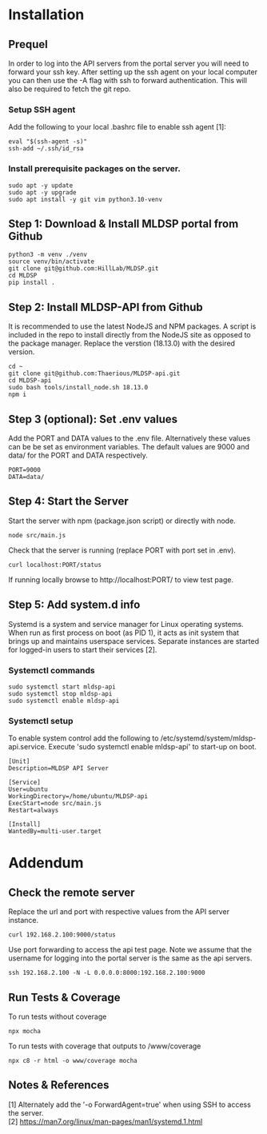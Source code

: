 # Installation

## Prequel
In order to log into the API servers from the portal server you will need to forward
your ssh key.  After setting up the ssh agent on your local computer you can then use
the -A flag with ssh to forward authentication.  This will also be required to fetch
the git repo.

### Setup SSH agent

Add the following to your local .bashrc file to enable ssh agent [1]:

    eval "$(ssh-agent -s)"
    ssh-add ~/.ssh/id_rsa

### Install prerequisite packages on the server.

    sudo apt -y update
    sudo apt -y upgrade
    sudo apt install -y git vim python3.10-venv

## Step 1: Download & Install MLDSP portal from Github
    python3 -m venv ./venv
    source venv/bin/activate
    git clone git@github.com:HillLab/MLDSP.git    
    cd MLDSP
    pip install .

## Step 2: Install MLDSP-API from Github
It is recommended to use the latest NodeJS and NPM packages.  A script is included in the
repo to install directly from the NodeJS site as opposed to the package manager.  Replace
the verstion (18.13.0) with the desired version.

    cd ~
    git clone git@github.com:Thaerious/MLDSP-api.git
    cd MLDSP-api
    sudo bash tools/install_node.sh 18.13.0
    npm i

## Step 3 (optional): Set .env values
Add the PORT and DATA values to the .env file.  Alternatively these values can be be set
as environment variables.  The default values are 9000 and data/ for the PORT and DATA respectively.

    PORT=9000
    DATA=data/

## Step 4: Start the Server
Start the server with npm (package.json script) or directly with node.

    node src/main.js

Check that the server is running (replace PORT with port set in .env).

    curl localhost:PORT/status

If running locally browse to http://localhost:PORT/ to view test page.

## Step 5: Add system.d info
Systemd is a system and service manager for Linux operating
systems. When run as first process on boot (as PID 1), it acts as
init system that brings up and maintains userspace services.
Separate instances are started for logged-in users to start their
services [2].

### Systemctl commands

    sudo systemctl start mldsp-api
    sudo systemctl stop mldsp-api
    sudo systemctl enable mldsp-api

### Systemctl setup
To enable system control add the following to /etc/systemd/system/mldsp-api.service.
Execute 'sudo systemctl enable mldsp-api' to start-up on boot.

    [Unit]
    Description=MLDSP API Server

    [Service]
    User=ubuntu
    WorkingDirectory=/home/ubuntu/MLDSP-api
    ExecStart=node src/main.js
    Restart=always

    [Install]
    WantedBy=multi-user.target

# Addendum
## Check the remote server
Replace the url and port with respective values from the API server instance.

    curl 192.168.2.100:9000/status

Use port forwarding to access the api test page.  Note we assume that the username
for logging into the portal server is the same as the api servers.

    ssh 192.168.2.100 -N -L 0.0.0.0:8000:192.168.2.100:9000

## Run Tests & Coverage
To run tests without coverage

    npx mocha

To run tests with coverage that outputs to /www/coverage

    npx c8 -r html -o www/coverage mocha

## Notes & References
[1] Alternately add the '-o ForwardAgent=true' when using SSH to access the server.  
[2] https://man7.org/linux/man-pages/man1/systemd.1.html  